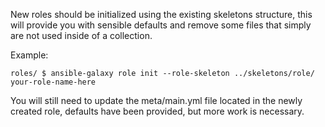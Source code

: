 New roles should be initialized using the existing skeletons structure, this will provide you with sensible defaults and remove some files that simply are not used inside of a collection.

Example:

    roles/ $ ansible-galaxy role init --role-skeleton ../skeletons/role/ your-role-name-here

You will still need to update the meta/main.yml file located in the newly created role, defaults have been provided, but more work is necessary.
